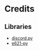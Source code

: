 # Credits

## Libraries
- [discord.py](https://discordpy.readthedocs.io/en/stable/)
- [e621-py](https://github.com/eoan-ermine/e621-py)
